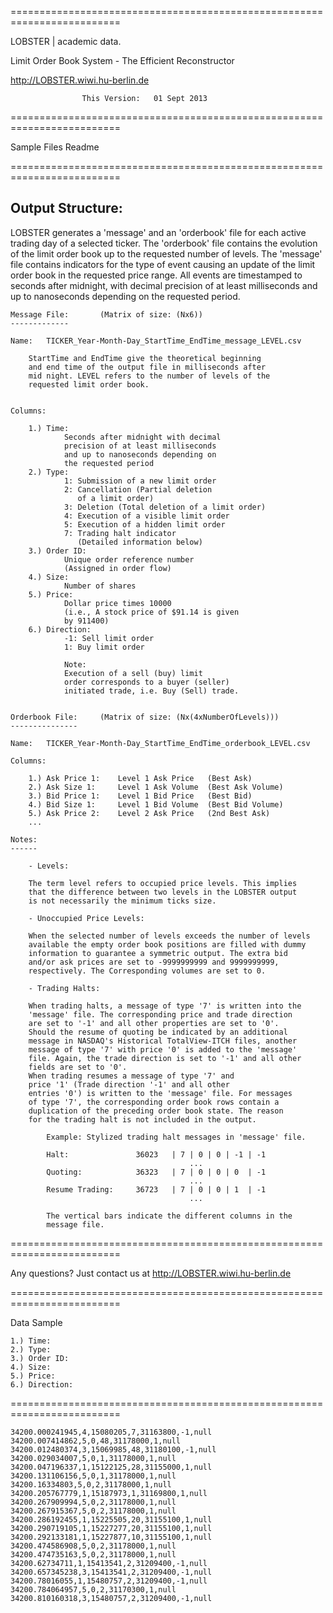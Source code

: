
=========================================================================

LOBSTER | academic data.

Limit Order Book System - The Efficient Reconstructor

http://LOBSTER.wiwi.hu-berlin.de

					This Version: 	01 Sept 2013
=========================================================================

Sample Files Readme

=========================================================================
										

Output Structure:
---------------

LOBSTER generates a 'message' and an 'orderbook' file for each active 
trading day of a selected ticker. The 'orderbook' file contains the 
evolution of the limit order book up to the requested number of levels. 
The 'message' file contains indicators for the type of event causing 
an update of the limit order book in the requested price range. All 
events are timestamped to seconds after midnight, with decimal 
precision of at least milliseconds and up to nanoseconds depending 
on the requested period. 


	Message File:		(Matrix of size: (Nx6))
	-------------	
			
	Name: 	TICKER_Year-Month-Day_StartTime_EndTime_message_LEVEL.csv 	
		
		StartTime and EndTime give the theoretical beginning 
		and end time of the output file in milliseconds after 		
		mid night. LEVEL refers to the number of levels of the 
		requested limit order book.


	Columns:
	
	    1.) Time: 		
				Seconds after midnight with decimal 
				precision of at least milliseconds 
				and up to nanoseconds depending on 
				the requested period
	    2.) Type:
				1: Submission of a new limit order
				2: Cancellation (Partial deletion 
				   of a limit order)
				3: Deletion (Total deletion of a limit order)
				4: Execution of a visible limit order			   	 
				5: Execution of a hidden limit order
				7: Trading halt indicator 				   
				   (Detailed information below)
	    3.) Order ID: 	
				Unique order reference number 
				(Assigned in order flow)
	    4.) Size: 		
				Number of shares
	    5.) Price: 		
				Dollar price times 10000 
				(i.e., A stock price of $91.14 is given 
				by 911400)
	    6.) Direction:
				-1: Sell limit order
				1: Buy limit order
				
				Note: 
				Execution of a sell (buy) limit
				order corresponds to a buyer (seller) 
				initiated trade, i.e. Buy (Sell) trade.
										
						
	Orderbook File:		(Matrix of size: (Nx(4xNumberOfLevels)))
	---------------
	
	Name: 	TICKER_Year-Month-Day_StartTime_EndTime_orderbook_LEVEL.csv
	
	Columns:
	
 	    1.) Ask Price 1: 	Level 1 Ask Price 	(Best Ask)
	    2.) Ask Size 1: 	Level 1 Ask Volume 	(Best Ask Volume)
	    3.) Bid Price 1: 	Level 1 Bid Price 	(Best Bid)
	    4.) Bid Size 1: 	Level 1 Bid Volume 	(Best Bid Volume)
	    5.) Ask Price 2: 	Level 2 Ask Price 	(2nd Best Ask)
	    ...
	
	Notes: 	 
	------
	
		- Levels:
		
		The term level refers to occupied price levels. This implies 
		that the difference between two levels in the LOBSTER output 
		is not necessarily the minimum ticks size.

		- Unoccupied Price Levels:
	
		When the selected number of levels exceeds the number of levels 
		available the empty order book positions are filled with dummy 
		information to guarantee a symmetric output. The extra bid 
		and/or ask prices are set to -9999999999 and 9999999999, 
		respectively. The Corresponding volumes are set to 0. 
		
		- Trading Halts:
		
		When trading halts, a message of type '7' is written into the 
		'message' file. The corresponding price and trade direction 
		are set to '-1' and all other properties are set to '0'. 
		Should the resume of quoting be indicated by an additional 
		message in NASDAQ's Historical TotalView-ITCH files, another 
		message of type '7' with price '0' is added to the 'message' 
		file. Again, the trade direction is set to '-1' and all other 
		fields are set to '0'. 
		When trading resumes a message of type '7' and 
		price '1' (Trade direction '-1' and all other 
		entries '0') is written to the 'message' file. For messages 
		of type '7', the corresponding order book rows contain a 
		duplication of the preceding order book state. The reason 
		for the trading halt is not included in the output.
						
			Example: Stylized trading halt messages in 'message' file.				
		
			Halt: 				36023	| 7 | 0 | 0 | -1 | -1
											...
			Quoting: 			36323 	| 7 | 0 | 0 | 0  | -1
											...
			Resume Trading:		36723   | 7 | 0 | 0 | 1  | -1
											...

			The vertical bars indicate the different columns in the  
			message file.
			
=========================================================================

Any questions? Just contact us at http://LOBSTER.wiwi.hu-berlin.de

=========================================================================

Data Sample

    1.) Time: 		
    2.) Type:
    3.) Order ID: 	
    4.) Size: 		
    5.) Price: 		
    6.) Direction:

=========================================================================

    34200.000241945,4,15080205,7,31163800,-1,null
    34200.007414862,5,0,48,31178000,1,null
    34200.012480374,3,15069985,48,31180100,-1,null
    34200.029034007,5,0,1,31178000,1,null
    34200.047196337,1,15122125,28,31155000,1,null
    34200.131106156,5,0,1,31178000,1,null
    34200.16334803,5,0,2,31178000,1,null
    34200.205767779,1,15187973,1,31169800,1,null
    34200.267909994,5,0,2,31178000,1,null
    34200.267915367,5,0,2,31178000,1,null
    34200.286192455,1,15225505,20,31155100,1,null
    34200.290719105,1,15227277,20,31155100,1,null
    34200.292133181,1,15227877,10,31155100,1,null
    34200.474586908,5,0,2,31178000,1,null
    34200.474735163,5,0,2,31178000,1,null
    34200.62734711,1,15413541,2,31209400,-1,null
    34200.657345238,3,15413541,2,31209400,-1,null
    34200.78016055,1,15480757,2,31209400,-1,null
    34200.784064957,5,0,2,31170300,1,null
    34200.810160318,3,15480757,2,31209400,-1,null
